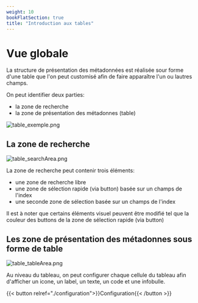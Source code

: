 ```yaml
---
weight: 10
bookFlatSection: true
title: "Introduction aux tables"
---
```


# Vue globale
La structure de présentation des métadonnées est réalisée sour forme d'une table que l'on peut customisé afin de faire apparaître l'un ou lautres champs.

On peut identifier deux parties:
- la zone de recherche
- la zone de présentation des métadonnes (table)

![table_exemple.png](../images/table_exemple.png)

## La zone de recherche

![table_searchArea.png](../images/table_searchArea.png)

La zone de recherche peut contenir trois éléments:
- une zone de recherche libre
- une zone de sélection rapide (via button) basée sur un champs de l'index
- une seconde zone de sélection basée sur un champs de l'index

Il est à noter que certains éléments visuel peuvent être modifié tel que la couleur des buttons de la zone de sélection rapide (via button)

## Les zone de présentation des métadonnes sous forme de table

![table_tableArea.png](../images/table_tableArea.png)

Au niveau du tableau, on peut configurer chaque cellule du tableau afin d'afficher un icone, un label, un texte, un code et une infobulle.

{{< button relref="./configuration">}}Configuration{{< /button >}}
